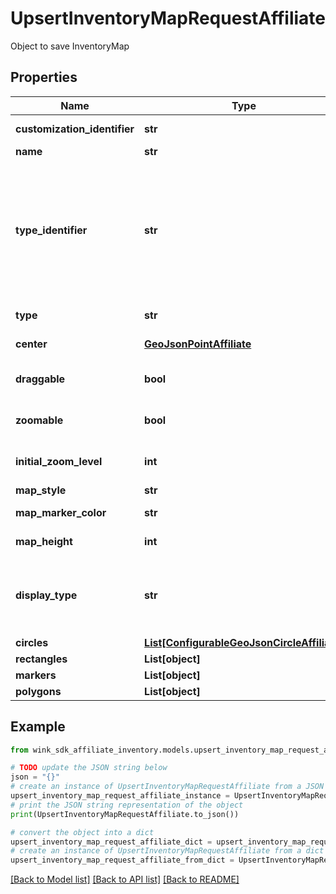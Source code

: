 # UpsertInventoryMapRequestAffiliate

Object to save InventoryMap

## Properties

Name | Type | Description | Notes
------------ | ------------- | ------------- | -------------
**customization_identifier** | **str** | Customization identifier | 
**name** | **str** | Name of map | 
**type_identifier** | **str** | Inventory type identifier. Either a single channel inventory identifier, a list identifier or a dynamic search identifier. | 
**type** | **str** | Type of blocking | 
**center** | [**GeoJsonPointAffiliate**](GeoJsonPointAffiliate.md) | Map center point | 
**draggable** | **bool** | User can move around / pan the map | [default to True]
**zoomable** | **bool** | User can zoom in/out of the map | [default to True]
**initial_zoom_level** | **int** | Valid Google maps zoom level | 
**map_style** | **str** | Map style | 
**map_marker_color** | **str** | Map marker color | 
**map_height** | **int** | Map height in pixels | 
**display_type** | **str** | Indicate which initial values to display first on the front-facing card | [default to 'NATIVE']
**circles** | [**List[ConfigurableGeoJsonCircleAffiliate]**](ConfigurableGeoJsonCircleAffiliate.md) |  | [optional] 
**rectangles** | **List[object]** |  | [optional] 
**markers** | **List[object]** |  | [optional] 
**polygons** | **List[object]** |  | [optional] 

## Example

```python
from wink_sdk_affiliate_inventory.models.upsert_inventory_map_request_affiliate import UpsertInventoryMapRequestAffiliate

# TODO update the JSON string below
json = "{}"
# create an instance of UpsertInventoryMapRequestAffiliate from a JSON string
upsert_inventory_map_request_affiliate_instance = UpsertInventoryMapRequestAffiliate.from_json(json)
# print the JSON string representation of the object
print(UpsertInventoryMapRequestAffiliate.to_json())

# convert the object into a dict
upsert_inventory_map_request_affiliate_dict = upsert_inventory_map_request_affiliate_instance.to_dict()
# create an instance of UpsertInventoryMapRequestAffiliate from a dict
upsert_inventory_map_request_affiliate_from_dict = UpsertInventoryMapRequestAffiliate.from_dict(upsert_inventory_map_request_affiliate_dict)
```
[[Back to Model list]](../README.md#documentation-for-models) [[Back to API list]](../README.md#documentation-for-api-endpoints) [[Back to README]](../README.md)


